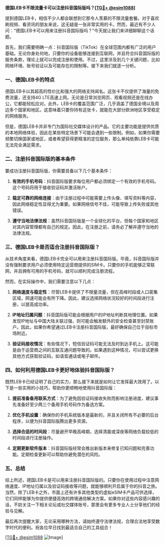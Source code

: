 **德国LEB卡不限流量卡可以注册抖音国际版吗？[[TG💪+ @esim1088](https://t.me/s/esim1088)]**

提到德国LEB卡，相信不少人都会联想到它那令人羡慕的不限流量套餐。对于喜欢刷视频、看资讯的朋友来说，这无疑是一张非常实用的卡。然而，最近有不少人问：“德国LEB卡可以用来注册抖音国际版吗？”今天就让我们来详细聊聊这个话题。

首先，我们需要明确一点：抖音国际版（TikTok）在全球范围内都有广泛的用户基础。无论你身处何地，只要你的设备能够连接到互联网，并且符合抖音国际版的服务条款，理论上就可以完成注册和使用。不过，这里涉及到几个关键问题，比如网络环境、账号验证以及可能存在的限制等。接下来我们就逐一分析。

### 一、德国LEB卡的特点

德国LEB卡以其超高的性价比和强大的网络支持闻名。这张卡不仅提供了海量的免费流量，还支持4G LTE高速上网。无论是日常浏览网页、观看视频还是在线办公，它都能轻松应对。此外，LEB卡的覆盖范围广泛，几乎涵盖了德国全境以及周边多个国家和地区。这意味着只要你持有这张卡，就能在大部分欧洲地区享受稳定的网络服务。

但是，德国LEB卡并非专门为国际社交媒体设计的产品。它的主要功能是提供优质的本地网络体验，因此在某些特定场景下可能会遇到一些限制。例如，如果你需要频繁切换国家或地区，或者希望获得更精准的定位服务，那么单纯依靠LEB卡可能无法完全满足需求。

### 二、注册抖音国际版的基本条件

要成功注册抖音国际版，你需要具备以下几个基本条件：

1. **有效的手机号码**：抖音国际版要求每位用户都必须绑定一个有效的手机号码。这个号码将用于接收验证码并激活账户。
   
2. **稳定可靠的网络连接**：由于注册过程中可能需要上传头像、填写资料等内容，因此网络稳定性显得尤为重要。如果网络信号不佳，可能导致上传失败或其他错误。

3. **遵守当地法律法规**：虽然抖音国际版是一个全球化的平台，但每个国家和地区对其内容管理都有自己的规定。因此，在注册之前，请务必了解并遵守当地的法律法规。

### 三、德国LEB卡是否适合注册抖音国际版？

从技术角度来看，德国LEB卡完全可以用来注册抖音国际版。毕竟，抖音国际版并没有强制要求用户必须使用特定运营商提供的SIM卡。只要你的手机能够正常联网，并且拥有可用的手机号码，就可以顺利完成注册流程。

然而，在实际操作中，我们需要注意以下几点：

1. **网络速度与稳定性**：尽管LEB卡提供了不限量流量，但在高峰时段或人口密集区域，网速可能会有所下降。因此，建议选择网络状况较好的时间段进行注册，以提高成功率。

2. **IP地址归属问题**：抖音国际版可能会根据用户的IP地址判断其地理位置。如果发现IP地址与中国大陆关联过强，则可能会触发额外的安全检查甚至封禁账户。因此，如果你希望通过LEB卡注册抖音国际版，最好确保自己位于目标市场附近。

3. **验证码接收情况**：有些情况下，短信验证码可能无法及时到达手机上。这可能是由于运营商之间的互联互通问题导致的。如果遇到这种情况，可以尝试更换其他方式获取验证码，如语音通话或电子邮件。

### 四、如何利用德国LEB卡更好地体验抖音国际版？

既然LEB卡已经证明了自己的实力，那么接下来就是如何让它发挥最大效用了。以下是一些实用的小技巧，帮助你更顺畅地使用抖音国际版：

1. **提前准备备用联系方式**：为了避免因验证码接收失败而影响注册进度，建议事先准备好至少两三个备用手机号码作为备选方案。

2. **优化手机设置**：确保你的手机系统版本是最新的，并且关闭所有不必要的后台程序，以便为抖音国际版腾出更多资源。

3. **选择合适的时间段**：尽量避开早晚高峰期，选择清晨或深夜等网络负载较低的时间段进行注册操作。

4. **定期更新软件版本**：抖音国际版经常会推出新版本来修复已知问题和完善功能。定期检查更新可以帮助你避免潜在的风险。

### 五、总结

综上所述，德国LEB卡是可以用来注册抖音国际版的。只要你在使用过程中注意网络速度、IP地址归属以及验证码接收等问题，就能够顺利开启属于你的抖音之旅。当然，除了LEB卡之外，市面上还有许多其他类型的虚拟eSIM卡产品可供选择，它们同样能够为你提供便捷高效的跨境通信解决方案。如果你对这些内容感兴趣的话，不妨关注一下相关论坛或社交媒体账号，那里会有更多专业人士分享他们的经验与见解。

最后再次提醒大家，无论采用哪种方法，请始终遵守法律法规，合理合法地享受数字时代的便利。祝各位早日找到最适合自己的工具组合！

[[TG💪+ @esim1088](https://t.me/s/esim1088) ![Image](https://i.postimg.cc/4NQfJmqS/Snipaste-2025-05-13-00-14-12.png)]